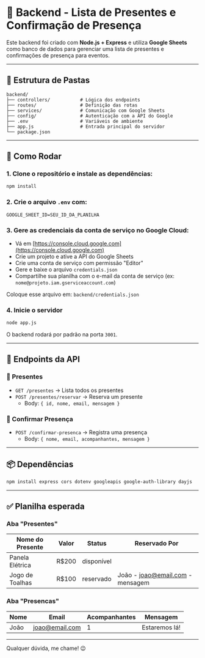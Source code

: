 # 🎁 Backend - Lista de Presentes e Confirmação de Presença

Este backend foi criado com **Node.js + Express** e utiliza **Google Sheets** como banco de dados para gerenciar uma lista de presentes e confirmações de presença para eventos.

---

## 📁 Estrutura de Pastas

```
backend/
├── controllers/           # Lógica dos endpoints
├── routes/                # Definição das rotas
├── services/              # Comunicação com Google Sheets
├── config/                # Autenticação com a API do Google
├── .env                   # Variáveis de ambiente
├── app.js                 # Entrada principal do servidor
└── package.json
```

---

## 🚀 Como Rodar

### 1. Clone o repositório e instale as dependências:
```bash
npm install
```

### 2. Crie o arquivo `.env` com:
```
GOOGLE_SHEET_ID=SEU_ID_DA_PLANILHA
```

### 3. Gere as credenciais da conta de serviço no Google Cloud:
- Vá em [https://console.cloud.google.com](https://console.cloud.google.com)
- Crie um projeto e ative a API do Google Sheets
- Crie uma conta de serviço com permissão "Editor"
- Gere e baixe o arquivo `credentials.json`
- Compartilhe sua planilha com o e-mail da conta de serviço (ex: `nome@projeto.iam.gserviceaccount.com`)

Coloque esse arquivo em: `backend/credentials.json`

### 4. Inicie o servidor
```bash
node app.js
```
O backend rodará por padrão na porta `3001`.

---

## 📡 Endpoints da API

### 🎁 Presentes
- `GET /presentes` → Lista todos os presentes
- `POST /presentes/reservar` → Reserva um presente
  - Body: `{ id, nome, email, mensagem }`

### 🥳 Confirmar Presença
- `POST /confirmar-presenca` → Registra uma presença
  - Body: `{ nome, email, acompanhantes, mensagem }`

---

## 📦 Dependências
```bash
npm install express cors dotenv googleapis google-auth-library dayjs
```

---

## ✅ Planilha esperada

### Aba "Presentes"
| Nome do Presente | Valor | Status     | Reservado Por                     |
|------------------|-------|------------|-----------------------------------|
| Panela Elétrica  | R$200 | disponível |                                   |
| Jogo de Toalhas  | R$100 | reservado  | João - joao@email.com - mensagem |

### Aba "Presencas"
| Nome  | Email            | Acompanhantes | Mensagem           |
|-------|------------------|----------------|--------------------|
| João  | joao@email.com   | 1              | Estaremos lá!      |

---

Qualquer dúvida, me chame! 😉
